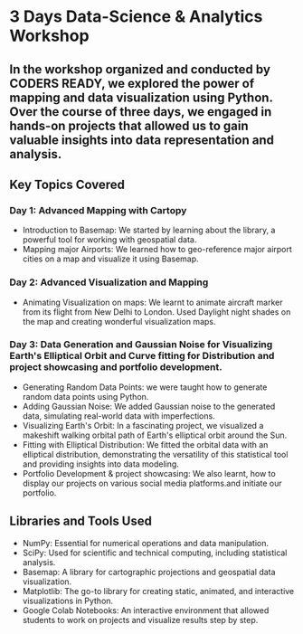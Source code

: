 # 3 Days Data-Science & Analytics Workshop 

## In the workshop organized and conducted by CODERS READY, we explored the power of mapping and data visualization using Python. Over the course of three days, we engaged in hands-on projects that allowed us to gain valuable insights into data representation and analysis.

## Key Topics Covered

### Day 1: Advanced Mapping with Cartopy

- Introduction to Basemap: We started by learning about the library, a powerful tool for working with geospatial data.
- Mapping major Airports: We learned how to geo-reference major airport cities on a map and visualize it using Basemap.

### Day 2: Advanced Visualization and Mapping

- Animating Visualization on maps: We learnt to animate aircraft marker from its flight from New Delhi to London. Used Daylight night shades on the map and creating wonderful visualization maps.

### Day 3: Data Generation and Gaussian Noise for Visualizing Earth's Elliptical Orbit and Curve fitting for Distribution and project showcasing and portfolio development.

- Generating Random Data Points: we were taught how to generate random data points using Python.
- Adding Gaussian Noise: We added Gaussian noise to the generated data, simulating real-world data with imperfections.
- Visualizing Earth's Orbit: In a fascinating project, we visualized a makeshift walking orbital path of Earth's elliptical orbit around the Sun.
- Fitting with Elliptical Distribution: We fitted the orbital data with an elliptical distribution, demonstrating the versatility of this statistical tool and providing insights into data modeling.
- Portfolio Development & project showcasing: We also learnt, how to display our projects on various social media platforms.and initiate our portfolio.

## Libraries and Tools Used

- NumPy: Essential for numerical operations and data manipulation.
- SciPy: Used for scientific and technical computing, including statistical analysis.
- Basemap: A library for cartographic projections and geospatial data visualization.
- Matplotlib: The go-to library for creating static, animated, and interactive visualizations in Python.
- Google Colab Notebooks: An interactive environment that allowed students to work on projects and visualize results step by step.
